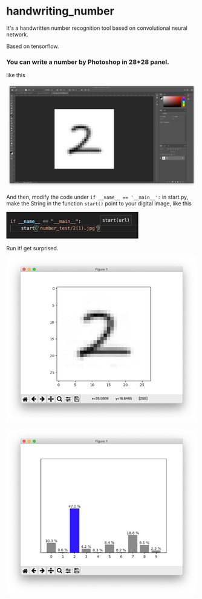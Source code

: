 # handwriting_number

It's a handwritten number recognition tool based on convolutional neural network.

Based on tensorflow.

### You can write a number by Photoshop in 28*28 panel.

like this

![2](README_img/2.png)

And then, modify the code under ```if __name__ == '__main__':``` in start.py, make the String in the function ```start()``` point to your digital image, like this

![start.py](README_img/start_python.png)

Run it! get surprised.

![run1](README_img/run(1).png)

![run2](README_img/run(2).png)

